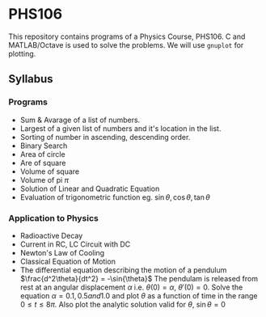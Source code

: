 # PHS106
This repository contains programs of a Physics Course, PHS106. C and MATLAB/Octave is used to solve the problems. We will use ```gnuplot``` for plotting.

## Syllabus

### Programs

* Sum & Avarage of a list of numbers.
* Largest of a given list of numbers and it's location in the list.
* Sorting of number in ascending, descending order.
* Binary Search
* Area of circle
* Are of square
* Volume of square
* Volume of pi $\pi$
* Solution of Linear and Quadratic Equation
* Evaluation of trigonometric function eg. $\sin{\theta}, \cos{\theta}, \tan{\theta}$

### Application to Physics

* Radioactive Decay
* Current in RC, LC Circuit with DC
* Newton's Law of Cooling
* Classical Equation of Motion
* The differential equation describing the motion of a pendulum
$\frac{d^2\theta}{dt^2} = -\sin{\theta}$ The pendulam is released from rest at an angular displacement $\alpha$ i.e. $\theta(0) = \alpha$, $\theta'(0) = 0$. Solve the equation $\alpha = 0.1, 0.5 and 1.0$ and plot $\theta$ as a function of time in the range $0 \leq t \leq 8\pi$. Also plot the analytic solution valid for $\theta$, $\sin{\theta}=0$

